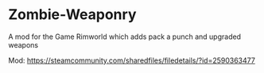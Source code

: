 # Zombie-Weaponry
A mod for the Game Rimworld which adds pack a punch and upgraded weapons

Mod: https://steamcommunity.com/sharedfiles/filedetails/?id=2590363477
